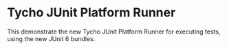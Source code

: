 Tycho JUnit Platform Runner
===========================

This demonstrate the new Tycho JUnit Platform Runner for executing tests, using the new JUnit 6 bundles.